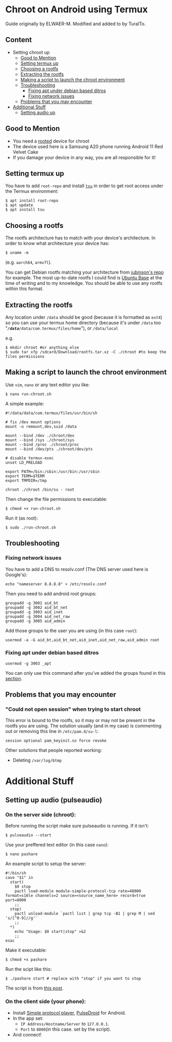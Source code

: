 # Chroot on Android using Termux
Guide originally by ELWAER-M. Modified and added to by TuralTo.

## Content

* Setting chroot up
  * [Good to Mention](#good-to-mention)
  * [Setting termux up](#setting-termux-up)
  * [Choosing a rootfs](#choosing-a-rootfs)
  * [Extracting the rootfs](#extracting-the-rootfs)
  * [Making a script to launch the chroot environment](#making-a-script-to-launch-the-chroot-environment)
  * [Troubleshooting](#troubleshooting)
    * [Fixing apt under debian based ditros](#fixing-apt-under-debian-based-ditros)
    * [Fixing network issues](#fixing-network-issues)
  * [Problems that you may encounter](#problems-that-you-may-encounter)
* [Additional Stuff](#additional-stuff)
  * [Setting audio up](#setting-up-audio-pulseaudio)

## Good to Mention

* You need a [rooted](https://en.m.wikipedia.org/wiki/Rooting_(Android)) device for chroot
* The device used here is a Samsung A20 phone running Android 11 Red Velvet Cake
* If you damage your device in any way, you are all responsible for it!

## Setting termux up

You have to add `root-repo` and install [`tsu`](https://github.com/cswl/tsu) in order to get root access under the Termux environment:

```
$ apt install root-repo
$ apt update
$ apt install tsu
```
## Choosing a rootfs

The rootfs architecture has to match with your device's architecture. In order to know what architecture your device has:

```
$ uname -m
```

(e.g. `aarch64`, `armv7l`).

You can get Debian rootfs matching your architecture from [jubinson's repo](https://github.com/jubinson/debian-rootfs) for example. The most up-to-date rootfs I could find is [Ubuntu Base](http://cdimage.ubuntu.com/ubuntu-base/) at the time of writing and to my knowledge. You should be able to use any rootfs within this format.
## Extracting the rootfs

Any location under `/data` should be good (because it is formatted as `ext4`) so you can use your termux home directory (because it's under `/data` too "***`/data`***`/data/com.termux/files/home`"), or `/data/local`

e.g.

```
$ mkdir chroot #or anything else
$ sudo tar xfp /sdcard/Download/rootfs.tar.xz -C ./chroot #to keep the files permissions
```

## Making a script to launch the chroot environment

Use `vim`, `nano` or any text editor you like:

```
$ nano run-chroot.sh
```

A simple example:
```
#!/data/data/com.termux/files/usr/bin/sh

# fix /dev mount options
mount -o remount,dev,suid /data

mount --bind /dev ./chroot/dev
mount --bind /sys ./chroot/sys
mount --bind /proc ./chroot/proc
mount --bind /dev/pts ./chroot/dev/pts

# disable termux-exec
unset LD_PRELOAD

export PATH=/bin:/sbin:/usr/bin:/usr/sbin
export TERM=$TERM
export TMPDIR=/tmp

chroot ./chroot /bin/su - root
```

Then change the file permissions to executable:

```
$ chmod +x run-chroot.sh
```

Run it (as root):

```
$ sudo ./run-chroot.sh
```

## Troubleshooting

### Fixing network issues

You have to add a DNS to resolv.conf (The DNS server used here is Google's):

```
echo "nameserver 8.8.8.8" > /etc/resolv.conf
```

Then you need to add android root groups:

```
groupadd -g 3001 aid_bt
groupadd -g 3002 aid_bt_net
groupadd -g 3003 aid_inet
groupadd -g 3004 aid_net_raw
groupadd -g 3005 aid_admin
```

Add those groups to the user you are using (in this case `root`):

```
usermod -a -G aid_bt,aid_bt_net,aid_inet,aid_net_raw,aid_admin root
```

### Fixing apt under debian based ditros

```
usermod -g 3003 _apt
```
You can only use this command after you've added the groups found in this [section](#fixing-network-issues).

## Problems that you may encounter

### "Could not open session" when trying to start chroot
This error is bound to the rootfs, so it may or may not be present in the rootfs you are using. The solution usually (and in my case) is commenting out or removing this line in `/etc/pam.d/su-l`:
```
session optional pam_keyinit.so force revoke
```

Other solutions that people reported working:
- Deleting `/var/log/btmp`

# Additional Stuff

## Setting up audio (pulseaudio)

### On the server side (chroot):

Before running the script make sure pulseaudio is running. If it isn't:
```
$ pulseaudio --start
```
Use your preffered text editor (in this case `nano`):
```
$ nano pashare
```
An example script to setup the server:
```
#!/bin/sh
case "$1" in
  start)
    $0 stop
    pactl load-module module-simple-protocol-tcp rate=48000 format=s16le channels=2 source=<source_name_here> record=true port=8000
    ;;
  stop)
    pactl unload-module `pactl list | grep tcp -B1 | grep M | sed 's/[^0-9]//g'`
    ;;
  *)
    echo "Usage: $0 start|stop" >&2
    ;;
esac
```
Make it executable:
```
$ chmod +x pashare
```
Run the scipt like this:
```
$ ./pashare start # replace with "stop" if you want to stop
```

The script is from [this post](https://superuser.com/questions/605445/how-to-stream-my-gnu-linux-audio-output-to-android-devices-over-wi-fi/750324#750324).

### On the client side (your phone):
* Install [Simple protocol player](https://play.google.com/store/apps/details?id=com.kaytat.simpleprotocolplayer), [PulseDroid](https://github.com/dront78/PulseDroid) for Android.
* In the app set:
  * `IP Address/Hostname/Server` to `127.0.0.1`.
  * `Port` to `8000`(in this case. set by the script).
* And connect!

